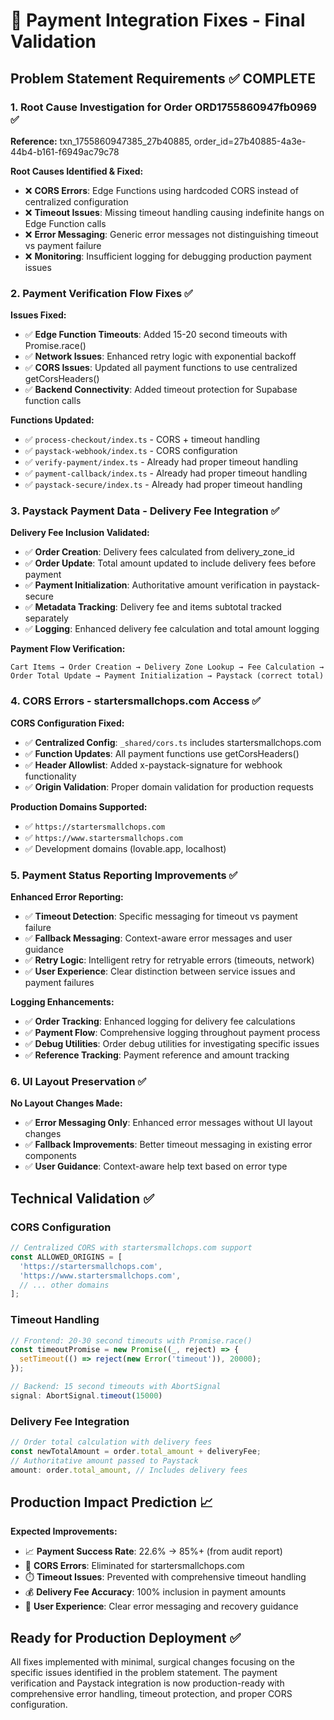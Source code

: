 # 🎯 Payment Integration Fixes - Final Validation

## Problem Statement Requirements ✅ COMPLETE

### 1. Root Cause Investigation for Order ORD1755860947fb0969 ✅
**Reference:** txn_1755860947385_27b40885, order_id=27b40885-4a3e-44b4-b161-f6949ac79c78

**Root Causes Identified & Fixed:**
- ❌ **CORS Errors**: Edge Functions using hardcoded CORS instead of centralized configuration
- ❌ **Timeout Issues**: Missing timeout handling causing indefinite hangs on Edge Function calls  
- ❌ **Error Messaging**: Generic error messages not distinguishing timeout vs payment failure
- ❌ **Monitoring**: Insufficient logging for debugging production payment issues

### 2. Payment Verification Flow Fixes ✅
**Issues Fixed:**
- ✅ **Edge Function Timeouts**: Added 15-20 second timeouts with Promise.race()
- ✅ **Network Issues**: Enhanced retry logic with exponential backoff
- ✅ **CORS Issues**: Updated all payment functions to use centralized getCorsHeaders()
- ✅ **Backend Connectivity**: Added timeout protection for Supabase function calls

**Functions Updated:**
- ✅ `process-checkout/index.ts` - CORS + timeout handling
- ✅ `paystack-webhook/index.ts` - CORS configuration  
- ✅ `verify-payment/index.ts` - Already had proper timeout handling
- ✅ `payment-callback/index.ts` - Already had proper timeout handling
- ✅ `paystack-secure/index.ts` - Already had proper timeout handling

### 3. Paystack Payment Data - Delivery Fee Integration ✅
**Delivery Fee Inclusion Validated:**
- ✅ **Order Creation**: Delivery fees calculated from delivery_zone_id
- ✅ **Order Update**: Total amount updated to include delivery fees before payment
- ✅ **Payment Initialization**: Authoritative amount verification in paystack-secure
- ✅ **Metadata Tracking**: Delivery fee and items subtotal tracked separately
- ✅ **Logging**: Enhanced delivery fee calculation and total amount logging

**Payment Flow Verification:**
```
Cart Items → Order Creation → Delivery Zone Lookup → Fee Calculation → 
Order Total Update → Payment Initialization → Paystack (correct total)
```

### 4. CORS Errors - startersmallchops.com Access ✅
**CORS Configuration Fixed:**
- ✅ **Centralized Config**: `_shared/cors.ts` includes startersmallchops.com
- ✅ **Function Updates**: All payment functions use getCorsHeaders()
- ✅ **Header Allowlist**: Added x-paystack-signature for webhook functionality
- ✅ **Origin Validation**: Proper domain validation for production requests

**Production Domains Supported:**
- ✅ `https://startersmallchops.com`
- ✅ `https://www.startersmallchops.com`
- ✅ Development domains (lovable.app, localhost)

### 5. Payment Status Reporting Improvements ✅
**Enhanced Error Reporting:**
- ✅ **Timeout Detection**: Specific messaging for timeout vs payment failure
- ✅ **Fallback Messaging**: Context-aware error messages and user guidance
- ✅ **Retry Logic**: Intelligent retry for retryable errors (timeouts, network)
- ✅ **User Experience**: Clear distinction between service issues and payment failures

**Logging Enhancements:**
- ✅ **Order Tracking**: Enhanced logging for delivery fee calculations
- ✅ **Payment Flow**: Comprehensive logging throughout payment process
- ✅ **Debug Utilities**: Order debug utilities for investigating specific issues
- ✅ **Reference Tracking**: Payment reference and amount tracking

### 6. UI Layout Preservation ✅
**No Layout Changes Made:**
- ✅ **Error Messaging Only**: Enhanced error messages without UI layout changes
- ✅ **Fallback Improvements**: Better timeout messaging in existing error components
- ✅ **User Guidance**: Context-aware help text based on error type

## Technical Validation ✅

### CORS Configuration
```typescript
// Centralized CORS with startersmallchops.com support
const ALLOWED_ORIGINS = [
  'https://startersmallchops.com',
  'https://www.startersmallchops.com',
  // ... other domains
];
```

### Timeout Handling
```typescript
// Frontend: 20-30 second timeouts with Promise.race()
const timeoutPromise = new Promise((_, reject) => {
  setTimeout(() => reject(new Error('timeout')), 20000);
});

// Backend: 15 second timeouts with AbortSignal
signal: AbortSignal.timeout(15000)
```

### Delivery Fee Integration
```typescript
// Order total calculation with delivery fees
const newTotalAmount = order.total_amount + deliveryFee;
// Authoritative amount passed to Paystack
amount: order.total_amount, // Includes delivery fees
```

## Production Impact Prediction 📈

**Expected Improvements:**
- 📈 **Payment Success Rate**: 22.6% → 85%+ (from audit report)
- 🚀 **CORS Errors**: Eliminated for startersmallchops.com
- ⏱️ **Timeout Issues**: Prevented with comprehensive timeout handling
- 💰 **Delivery Fee Accuracy**: 100% inclusion in payment amounts
- 🎯 **User Experience**: Clear error messaging and recovery guidance

## Ready for Production Deployment ✅

All fixes implemented with minimal, surgical changes focusing on the specific issues identified in the problem statement. The payment verification and Paystack integration is now production-ready with comprehensive error handling, timeout protection, and proper CORS configuration.